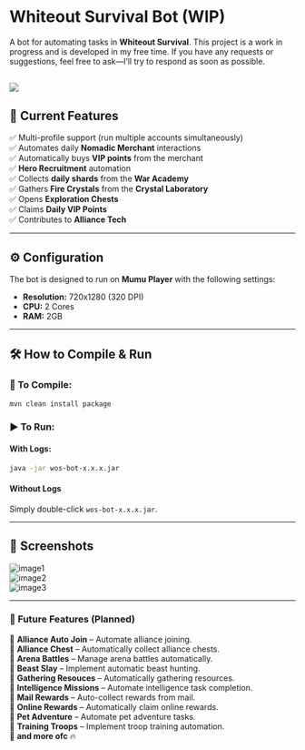 # Whiteout Survival Bot (WIP)

A bot for automating tasks in **Whiteout Survival**. This project is a work in progress and is developed in my free time. If you have any requests or suggestions, feel free to ask—I’ll try to respond as soon as possible.

[![](https://www.buymeacoffee.com/assets/img/custom_images/orange_img.png)](https://buymeacoffee.com/cearivera1z)
---

## 📌 Current Features

✅ Multi-profile support (run multiple accounts simultaneously)  
✅ Automates daily **Nomadic Merchant** interactions  
✅ Automatically buys **VIP points** from the merchant  
✅ **Hero Recruitment** automation  
✅ Collects **daily shards** from the **War Academy**  
✅ Gathers **Fire Crystals** from the **Crystal Laboratory**  
✅ Opens **Exploration Chests**  
✅ Claims **Daily VIP Points**  
✅ Contributes to **Alliance Tech**  

---

## ⚙️ Configuration

The bot is designed to run on **Mumu Player** with the following settings:

- **Resolution:** 720x1280 (320 DPI)  
- **CPU:** 2 Cores  
- **RAM:** 2GB  

---

## 🛠️ How to Compile & Run

### 🔧 To Compile:

```sh
mvn clean install package
```

### ▶️ To Run:

#### With Logs:
```sh
java -jar wos-bot-x.x.x.jar
```

#### Without Logs
Simply double-click `wos-bot-x.x.x.jar`.

---

## 📸 Screenshots

![image1](https://raw.githubusercontent.com/camoloqlo/wosbot/refs/heads/master/images/picture1.png)  
![image2](https://raw.githubusercontent.com/camoloqlo/wosbot/refs/heads/master/images/picture2.png)  
![image3](https://raw.githubusercontent.com/camoloqlo/wosbot/refs/heads/master/images/picture3.png)  

---

### 🚀 Future Features (Planned)
🔹 **Alliance Auto Join** – Automate alliance joining.  
🔹 **Alliance Chest** – Automatically collect alliance chests.  
🔹 **Arena Battles** – Manage arena battles automatically.  
🔹 **Beast Slay** – Implement automatic beast hunting.  
🔹 **Gathering Resouces** – Automatically gathering resources.  
🔹 **Intelligence Missions** – Automate intelligence task completion.  
🔹 **Mail Rewards** – Auto-collect rewards from mail.  
🔹 **Online Rewards** – Automatically claim online rewards.  
🔹 **Pet Adventure** – Automate pet adventure tasks.  
🔹 **Training Troops** – Implement troop training automation.  
🔹 **and more ofc** 🔥


